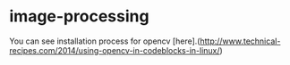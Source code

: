 # image-processing

You can see installation process for opencv [here].(http://www.technical-recipes.com/2014/using-opencv-in-codeblocks-in-linux/)
